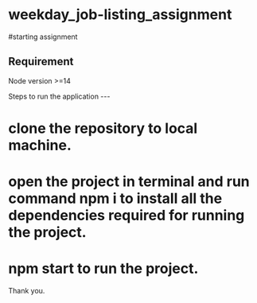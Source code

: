 # weekday_job-listing_assignment
#starting assignment

## Requirement ##
Node version >=14

Steps to run the application ---
# clone the repository to local machine.
# open the project in terminal and run command npm i to install all the dependencies required for running the project.
# npm start to run the project.

Thank you.
